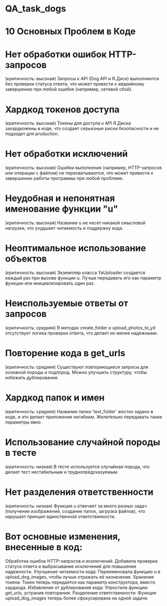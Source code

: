 # QA_task_dogs
# 10 Основных Проблем в Коде
# Нет обработки ошибок HTTP-запросов
(критичность: высокая) Запросы к API (Dog API и Я.Диск) выполняются без проверки статуса ответа, что может привести к аварийному завершению при любой ошибке (например, сетевой сбой).

# Хардкод токенов доступа 
(критичность: высокая) Токены для доступа к API Я.Диска захардкожены в коде, что создает серьезные риски безопасности и не подходит для production.

# Нет обработки исключений 
(критичность: высокая) Ошибки выполнения (например, HTTP-запросов или операции с файлом) не перехватываются, что может привести к завершению работы программы при любой проблеме.

# Неудобная и непонятная именование функции "u" 
(критичность: высокая) Название u не несет никакой смысловой нагрузки, что ухудшает читаемость и поддержку кода.

# Неоптимальное использование объектов 
(критичность: высокая) Экземпляр класса YaUploader создается каждый раз при вызове функции u. Лучше передавать его как параметр функции или инициализировать один раз.

# Неиспользуемые ответы от запросов 
(критичность: средняя) В методах create_folder и upload_photos_to_yd отсутствует логика проверки ответа, что делает их менее надежными.

# Повторение кода в get_urls 
(критичность: средняя) Существуют повторяющиеся запросы для основной породы и подпород. Можно улучшить структуру, чтобы избежать дублирования.

# Хардкод папок и имен 
(критичность: средняя) Название папки 'test_folder' жестко задано в коде, и это делает приложение негибким. Желательно передавать такие параметры явно.

# Использование случайной породы в тесте 
(критичность: низкая) В тесте используется случайная порода, что делает тест нестабильным и труднопредсказуемым.

# Нет разделения ответственности 
(критичность: низкая) Функция u отвечает за много разных задач (получение изображений, создание папок, загрузка файлов), что нарушает принцип единственной ответственности.


# Вот основные изменения, внесенные в код:

Обработка ошибок HTTP-запросов и исключений: Добавила проверки статуса ответа и выбрасывание исключений для повышения надежности.
Улучшение читаемости кода: Переименовала функцию u в upload_dog_images, чтобы лучше отражать её назначение.
Хранение токена: Токен теперь передается как параметр конструктора, вместо хардкода.
Избавление от дублирования кода: Упростила функцию get_urls, устранив повторения.
Разделение ответственности: Функция upload_dog_images теперь более сфокусирована на одной задаче.
